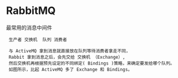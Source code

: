 # RabbitMQ
最常用的消息中间件
```
 生产者 交换机  队列 消费者
 
 与 ActiveMQ 拿到消息就直接放在队列等待消费者拿走不同， 
 Rabbit 拿到消息之后，会先交给 交换机 （Exchange）, 
 然后交换机再根据预先设定的不同绑定( Bindings )策略，来确定要发给哪个队列。
 如图所示，比起 ActiveMQ 多了 Exchange 和 Bindings。
 
```
 
 
